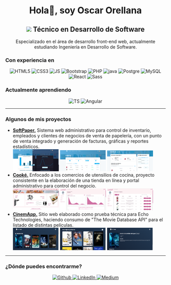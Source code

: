 <h1 align="center">Hola👋, soy Oscar Orellana </h1>
<h2 align="center"><img src="https://cdn-icons-png.flaticon.com/512/6062/6062646.png" width="20"/> Técnico en Desarrollo de Software</h2>
<p align="center">Especializado en el área de desarrollo front-end web, actualmente estudiando Ingeniería en Desarrollo de Software. </p>

<h3>Con experiencia en</h3>
<p align="center">
  <img alt="HTML5" src="https://img.shields.io/badge/HTML5-E34F26?style=for-the-badge&logo=html5&logoColor=white" />

  <img alt="CSS3" src="https://img.shields.io/badge/CSS3-1572B6?style=for-the-badge&logo=css3&logoColor=white" />

  <img alt="JS" src="https://img.shields.io/badge/JavaScript-F7DF1E?style=for-the-badge&logo=javascript&logoColor=black" />

  <img alt="Bootstrap" src="https://img.shields.io/badge/Bootstrap-563D7C?style=for-the-badge&logo=bootstrap&logoColor=white" />

  <img alt="PHP" src="https://img.shields.io/badge/PHP-777BB4?style=for-the-badge&logo=php&logoColor=white" />

  <img alt="java" src="https://res.cloudinary.com/practicaldev/image/fetch/s--KR6jSVNe--/c_limit%2Cf_auto%2Cfl_progressive%2Cq_auto%2Cw_880/https://img.shields.io/badge/Java-ED8B00%3Fstyle%3Dfor-the-badge%26logo%3Djava%26logoColor%3Dwhite" />

  <img alt="Postgre" src="https://img.shields.io/badge/PostgreSQL-316192?style=for-the-badge&logo=postgresql&logoColor=white" />

  <img alt="MySQL" src="https://img.shields.io/badge/MySQL-005C84?style=for-the-badge&logo=mysql&logoColor=white" />

  <img alt="React " src="https://img.shields.io/badge/React-20232A?style=for-the-badge&logo=react&logoColor=61DAFB" />

  <img alt="Sass" src="https://img.shields.io/badge/Sass-CC6699?style=for-the-badge&logo=sass&logoColor=white" />

</p>

<h3>Actualmente aprendiendo</h3>

<p align="center">
  <img alt="TS" src="https://img.shields.io/badge/TypeScript-007ACC?style=for-the-badge&logo=typescript&logoColor=white" />

  <img alt="Angular" src="https://img.shields.io/badge/Angular-DD0031?style=for-the-badge&logo=angular&logoColor=white" />
</p>

---

<h3>Algunos de mis proyectos</h3>

<ul>
  <li> 
    <b><a href="https://github.com/oscarale28/SoftPaper">SoftPaper.</a></b> Sistema web administrativo para control de inventario, empleados y clientes de negocios de venta de papelería, con un punto de venta integrado y generación de facturas, gráficas y reportes estadísticos.
  </li>
  <img src="https://github.com/oscarale28/oscarale28/blob/main/resources/softpaper1.png?raw=true" width="30%"></img> 
  <img src="https://github.com/oscarale28/oscarale28/blob/main/resources/softpaper2.png?raw=true" width="30%"></img> 
  <img src="https://github.com/oscarale28/oscarale28/blob/main/resources/softpaper3.png?raw=true" width="30%"></img> 
  <li> 
    <b><a href="https://github.com/oscarale28/Cooke">Cooké.</a></b> Enfocado a los comercios de utensilios de cocina, proyecto consistente en la elaboración de una tienda en línea y portal administrativo para control del negocio.
  </li>
  <img src="https://github.com/oscarale28/oscarale28/blob/main/resources/cooke1.png?raw=true" width="30%"></img>
  <img src="https://github.com/oscarale28/oscarale28/blob/main/resources/cooke3.png?raw=true" width="30%"></img> 
  <img src="https://github.com/oscarale28/oscarale28/blob/main/resources/cooke2.png?raw=true" width="30%"></img> 
  <li> 
    <b><a href="https://github.com/oscarale28/Cinemapp">CinemApp.</a></b> Sitio web elaborado como prueba técnica para Echo Technologies, haciendo consumo de "The Movie Database API" para el listado de distintas películas.
  </li>
  <img src="https://github.com/oscarale28/oscarale28/blob/main/resources/cinemapp1.png?raw=true" width="30%"></img> 
  <img src="https://github.com/oscarale28/oscarale28/blob/main/resources/cinemapp2.png?raw=true" width="30%"></img> 
  <img src="https://github.com/oscarale28/oscarale28/blob/main/resources/cinemapp3.png?raw=true" width="30%"></img>

</ul>

---

<h3>¿Dónde puedes encontrarme?</h3>
<p align="center">

<a href="https://github.com/oscarale28" target="_blank">
<img alt="Github" src="https://img.shields.io/badge/GitHub-%2312100E.svg?&style=for-the-badge&logo=Github&logoColor=white" />
</a> 
<a href="https://www.linkedin.com/in/oscar-orellana-421942206/" target="_blank">
<img alt="LinkedIn" src="https://img.shields.io/badge/linkedin-%230077B5.svg?&style=for-the-badge&logo=linkedin&logoColor=white" />
</a> 
<a href="mailto:oscarore284@gmail.com" target="_blank">
<img alt="Medium" src="https://img.shields.io/badge/Gmail-D14836?style=for-the-badge&logo=gmail&logoColor=white" /></a>
</p>

